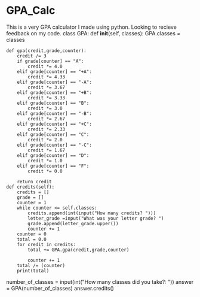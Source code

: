 # GPA_Calc
This is a very GPA calculator I made using python. Looking to recieve feedback on my code.
class GPA:
    def __init__(self, classes):
        GPA.classes = classes
    
    def gpa(credit,grade,counter):
        credit /= 3
        if grade[counter] == "A":
            credit *= 4.0
        elif grade[counter] == "+A":
            credit *= 4.33
        elif grade[counter] == "-A":
            credit *= 3.67
        elif grade[counter] == "+B":
            credit *= 3.33
        elif grade[counter] == "B":
            credit *= 3.0
        elif grade[counter] == "-B":
            credit *= 2.67
        elif grade[counter] == "+C":
            credit *= 2.33
        elif grade[counter] == "C":
            credit *= 2.0
        elif grade[counter] == "-C":
            credit *= 1.67
        elif grade[counter] == "D":
            credit *= 1.0
        elif grade[counter] == "F":
            credit *= 0.0
        
        return credit
    def credits(self):
        credits = []
        grade = []
        counter = 1
        while counter <= self.classes:
            credits.append(int(input("How many credits? ")))
            letter_grade =input("What was your letter grade? ")
            grade.append(letter_grade.upper())
            counter += 1
        counter = 0
        total = 0.0
        for credit in credits:
            total += GPA.gpa(credit,grade,counter)
           
            counter += 1
        total /= (counter)
        print(total)

number_of_classes = input(int("How many classes did you take?:  "))
answer = GPA(number_of_classes)
answer.credits()
